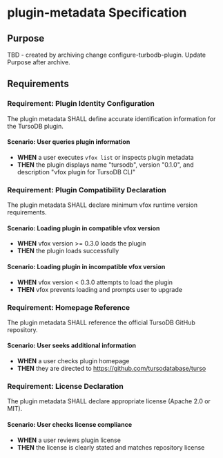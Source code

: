 # plugin-metadata Specification

## Purpose
TBD - created by archiving change configure-turbodb-plugin. Update Purpose after archive.
## Requirements
### Requirement: Plugin Identity Configuration
The plugin metadata SHALL define accurate identification information for the TursoDB plugin.

#### Scenario: User queries plugin information
- **WHEN** a user executes `vfox list` or inspects plugin metadata
- **THEN** the plugin displays name "tursodb", version "0.1.0", and description "vfox plugin for TursoDB CLI"

### Requirement: Plugin Compatibility Declaration
The plugin metadata SHALL declare minimum vfox runtime version requirements.

#### Scenario: Loading plugin in compatible vfox version
- **WHEN** vfox version >= 0.3.0 loads the plugin
- **THEN** the plugin loads successfully

#### Scenario: Loading plugin in incompatible vfox version
- **WHEN** vfox version < 0.3.0 attempts to load the plugin
- **THEN** vfox prevents loading and prompts user to upgrade

### Requirement: Homepage Reference
The plugin metadata SHALL reference the official TursoDB GitHub repository.

#### Scenario: User seeks additional information
- **WHEN** a user checks plugin homepage
- **THEN** they are directed to https://github.com/tursodatabase/turso

### Requirement: License Declaration
The plugin metadata SHALL declare appropriate license (Apache 2.0 or MIT).

#### Scenario: User checks license compliance
- **WHEN** a user reviews plugin license
- **THEN** the license is clearly stated and matches repository license


